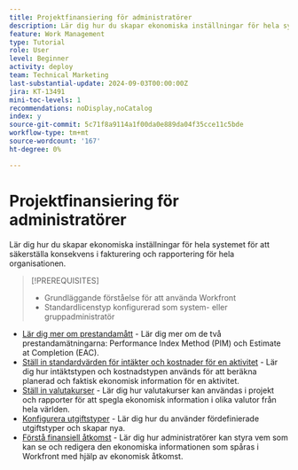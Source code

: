 ```yaml
---
title: Projektfinansiering för administratörer
description: Lär dig hur du skapar ekonomiska inställningar för hela systemet för att säkerställa konsekvens i fakturering och rapportering för hela organisationen.
feature: Work Management
type: Tutorial
role: User
level: Beginner
activity: deploy
team: Technical Marketing
last-substantial-update: 2024-09-03T00:00:00Z
jira: KT-13491
mini-toc-levels: 1
recommendations: noDisplay,noCatalog
index: y
source-git-commit: 5c71f8a9114a1f00da0e889da04f35cce11c5bde
workflow-type: tm+mt
source-wordcount: '167'
ht-degree: 0%

---
```



# Projektfinansiering för administratörer

Lär dig hur du skapar ekonomiska inställningar för hela systemet för att säkerställa konsekvens i fakturering och rapportering för hela organisationen.


>[!PREREQUISITES]
>
>* Grundläggande förståelse för att använda Workfront
>* Standardlicenstyp konfigurerad som system- eller gruppadministratör

* [Lär dig mer om prestandamått](understand-performance-metrics.md) - Lär dig mer om de två prestandamätningarna: Performance Index Method (PIM) och Estimate at Completion (EAC).
* [Ställ in standardvärden för intäkter och kostnader för en aktivitet](set-up-task-revenue-and-cost-defaults.md) - Lär dig hur intäktstypen och kostnadstypen används för att beräkna planerad och faktisk ekonomisk information för en aktivitet.
* [Ställ in valutakurser](set-up-exchange-rates.md) - Lär dig hur valutakurser kan användas i projekt och rapporter för att spegla ekonomisk information i olika valutor från hela världen.
* [Konfigurera utgiftstyper](set-up-expense-types.md) - Lär dig hur du använder fördefinierade utgiftstyper och skapar nya.
* [Förstå finansiell åtkomst](understand-financial-access.md) - Lär dig hur administratörer kan styra vem som kan se och redigera den ekonomiska informationen som spåras i Workfront med hjälp av ekonomisk åtkomst.
